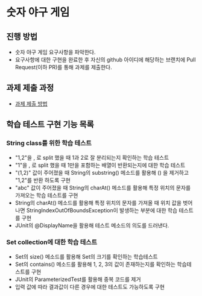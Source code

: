 # 숫자 야구 게임
## 진행 방법
* 숫자 야구 게임 요구사항을 파악한다.
* 요구사항에 대한 구현을 완료한 후 자신의 github 아이디에 해당하는 브랜치에 Pull Request(이하 PR)를 통해 과제를 제출한다.

## 과제 제출 과정
* [과제 제출 방법](https://github.com/next-step/nextstep-docs/tree/master/precourse)

## 학습 테스트 구현 기능 목록
### String class를 위한 학습 테스트
* "1,2"을 , 로 split 했을 때 1과 2로 잘 분리되는지 확인하는 학습 테스트
* "1"을 , 로 split 했을 때 1만을 포함하는 배열이 반환되는지에 대한 학습 테스트
* "(1,2)" 값이 주어졌을 때 String의 substring() 메소드를 활용해 () 을 제거하고 "1,2"를 반환
  하도록 구현
* "abc" 값이 주어졌을 때 String의 charAt() 메소드를 활용해 특정 위치의 문자를 가져오는 학습
  테스트를 구현
* String의 charAt() 메소드를 활용해 특정 위치의 문자를 가져올 때 위치 값을 벗어나면
  StringIndexOutOfBoundsException이 발생하는 부분에 대한 학습 테스트를 구현
* JUnit의 @DisplayName을 활용해 테스트 메소드의 의도를 드러낸다. 

### Set collection에 대한 학습 테스트
* Set의 size() 메소드를 활용해 Set의 크기를 확인하는 학습테스트
* Set의 contains() 메소드를 활용해 1, 2, 3의 값이 존재하는지를 확인하는 학습테스트를 구현
* JUnit의 ParameterizedTest를 활용해 중복 코드를 제거
* 입력 값에 따라 결과값이 다른 경우에 대한 테스트도 가능하도록 구현
